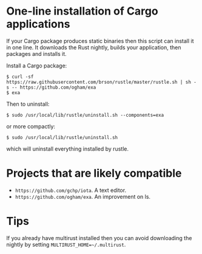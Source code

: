 # One-line installation of Cargo applications

If your Cargo package produces static binaries then this script can
install it in one line. It downloads the Rust nightly, builds your
application, then packages and installs it.

Install a Cargo package:

    $ curl -sf https://raw.githubusercontent.com/brson/rustle/master/rustle.sh | sh -s -- https://github.com/ogham/exa
    $ exa

Then to uninstall:

    $ sudo /usr/local/lib/rustle/uninstall.sh --components=exa

or more compactly:

    $ sudo /usr/local/lib/rustle/uninstall.sh

which will uninstall everything installed by rustle.

# Projects that are likely compatible

* `https://github.com/gchp/iota`. A text editor.
* `https://github.com/ogham/exa`. An improvement on ls.

# Tips

If you already have multirust installed then you can avoid downloading
the nightly by setting `MULTIRUST_HOME=~/.multirust`.
